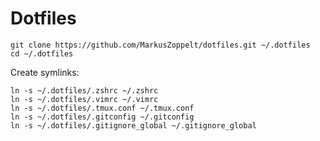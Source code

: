 # Dotfiles

    git clone https://github.com/MarkusZoppelt/dotfiles.git ~/.dotfiles
    cd ~/.dotfiles

Create symlinks:

    ln -s ~/.dotfiles/.zshrc ~/.zshrc
    ln -s ~/.dotfiles/.vimrc ~/.vimrc
    ln -s ~/.dotfiles/.tmux.conf ~/.tmux.conf
    ln -s ~/.dotfiles/.gitconfig ~/.gitconfig
    ln -s ~/.dotfiles/.gitignore_global ~/.gitignore_global

